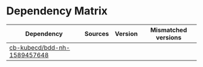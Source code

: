 # Dependency Matrix

Dependency | Sources | Version | Mismatched versions
---------- | ------- | ------- | -------------------
[cb-kubecd/bdd-nh-1589457648](https://github.com/cb-kubecd/bdd-nh-1589457648.git) |  | []() | 
